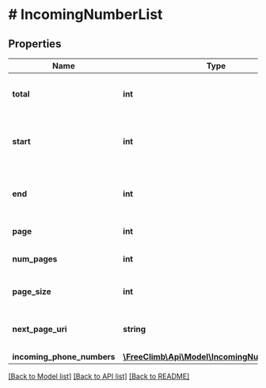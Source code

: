 # # IncomingNumberList

## Properties

Name | Type | Description | Notes
------------ | ------------- | ------------- | -------------
**total** | **int** | Total amount of requested resource. | [optional]
**start** | **int** | Resource index at start of current page | [optional]
**end** | **int** | Resource index at end of current page | [optional]
**page** | **int** | Current page | [optional]
**num_pages** | **int** | Total number of pages | [optional]
**page_size** | **int** | Number of items per page | [optional]
**next_page_uri** | **string** | Uri to retrieve the next page of items | [optional]
**incoming_phone_numbers** | [**\FreeClimb\Api\Model\IncomingNumberResult[]**](IncomingNumberResult.md) |  | [optional]

[[Back to Model list]](../../README.md#models) [[Back to API list]](../../README.md#endpoints) [[Back to README]](../../README.md)
